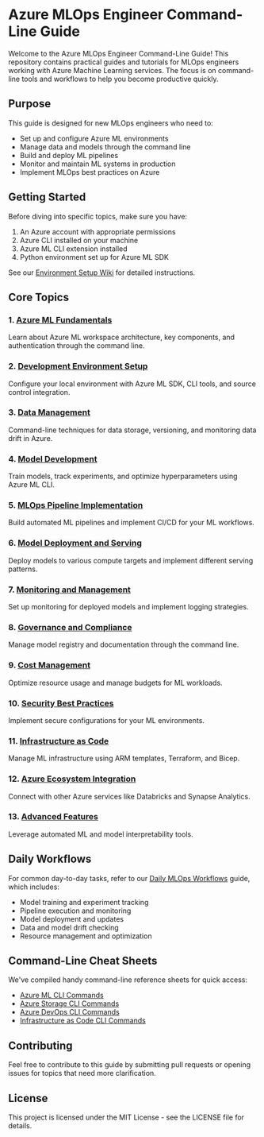 # Azure MLOps Engineer Command-Line Guide

Welcome to the Azure MLOps Engineer Command-Line Guide! This repository contains practical guides and tutorials for MLOps engineers working with Azure Machine Learning services. The focus is on command-line tools and workflows to help you become productive quickly.

## Purpose

This guide is designed for new MLOps engineers who need to:
- Set up and configure Azure ML environments
- Manage data and models through the command line
- Build and deploy ML pipelines
- Monitor and maintain ML systems in production
- Implement MLOps best practices on Azure

## Getting Started

Before diving into specific topics, make sure you have:
1. An Azure account with appropriate permissions
2. Azure CLI installed on your machine
3. Azure ML CLI extension installed
4. Python environment set up for Azure ML SDK

See our [Environment Setup Wiki](wiki/environment-setup.md) for detailed instructions.

## Core Topics

### 1. [Azure ML Fundamentals](wiki/azure-ml-fundamentals.md)
Learn about Azure ML workspace architecture, key components, and authentication through the command line.

### 2. [Development Environment Setup](wiki/development-environment.md)
Configure your local environment with Azure ML SDK, CLI tools, and source control integration.

### 3. [Data Management](wiki/data-management.md)
Command-line techniques for data storage, versioning, and monitoring data drift in Azure.

### 4. [Model Development](wiki/model-development.md)
Train models, track experiments, and optimize hyperparameters using Azure ML CLI.

### 5. [MLOps Pipeline Implementation](wiki/mlops-pipelines.md)
Build automated ML pipelines and implement CI/CD for your ML workflows.

### 6. [Model Deployment and Serving](wiki/model-deployment.md)
Deploy models to various compute targets and implement different serving patterns.

### 7. [Monitoring and Management](wiki/monitoring-management.md)
Set up monitoring for deployed models and implement logging strategies.

### 8. [Governance and Compliance](wiki/governance-compliance.md)
Manage model registry and documentation through the command line.

### 9. [Cost Management](wiki/cost-management.md)
Optimize resource usage and manage budgets for ML workloads.

### 10. [Security Best Practices](wiki/security-practices.md)
Implement secure configurations for your ML environments.

### 11. [Infrastructure as Code](wiki/infrastructure-as-code.md)
Manage ML infrastructure using ARM templates, Terraform, and Bicep.

### 12. [Azure Ecosystem Integration](wiki/azure-ecosystem.md)
Connect with other Azure services like Databricks and Synapse Analytics.

### 13. [Advanced Features](wiki/advanced-features.md)
Leverage automated ML and model interpretability tools.

## Daily Workflows

For common day-to-day tasks, refer to our [Daily MLOps Workflows](wiki/daily-workflows.md) guide, which includes:
- Model training and experiment tracking
- Pipeline execution and monitoring
- Model deployment and updates
- Data and model drift checking
- Resource management and optimization

## Command-Line Cheat Sheets

We've compiled handy command-line reference sheets for quick access:
- [Azure ML CLI Commands](wiki/cheatsheets/aml-cli-commands.md)
- [Azure Storage CLI Commands](wiki/cheatsheets/storage-cli-commands.md)
- [Azure DevOps CLI Commands](wiki/cheatsheets/devops-cli-commands.md)
- [Infrastructure as Code CLI Commands](wiki/cheatsheets/iac-cli-commands.md)

## Contributing

Feel free to contribute to this guide by submitting pull requests or opening issues for topics that need more clarification.

## License

This project is licensed under the MIT License - see the LICENSE file for details.
